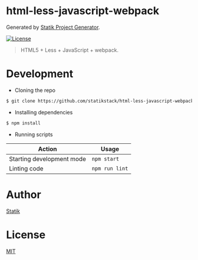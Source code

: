 # html-less-javascript-webpack

Generated by [Statik Project Generator](https://github.com/statikstack/generator-node).

[![License][license-badge]][license-url]

> HTML5 + Less + JavaScript + webpack.

# Development

* Cloning the repo

```bash
$ git clone https://github.com/statikstack/html-less-javascript-webpack.git
```

* Installing dependencies

```bash
$ npm install
```

* Running scripts

| Action                    | Usage          |
| ------------------------- | -------------- |
| Starting development mode | `npm start`    |
| Linting code              | `npm run lint` |

# Author

[Statik](https://twitter.com/statikstack)

# License

[MIT](https://github.com/statikstack/html-less-javascript-webpack/blob/master/LICENSE)

[license-badge]: https://img.shields.io/github/license/statikstack/html-less-javascript-webpack.svg
[license-url]: https://opensource.org/licenses/MIT
